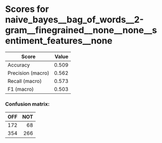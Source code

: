 # Scores for naive_bayes__bag_of_words__2-gram__finegrained__none__none__sentiment_features__none
|      Score      |Value|
|-----------------|----:|
|Accuracy         |0.509|
|Precision (macro)|0.562|
|Recall (macro)   |0.573|
|F1 (macro)       |0.503|

### Confusion matrix:
|OFF|NOT|
|--:|--:|
|172| 68|
|354|266|
